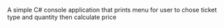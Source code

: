 A simple C# console application that prints menu for user to chose ticket type and quantity then calculate price 
